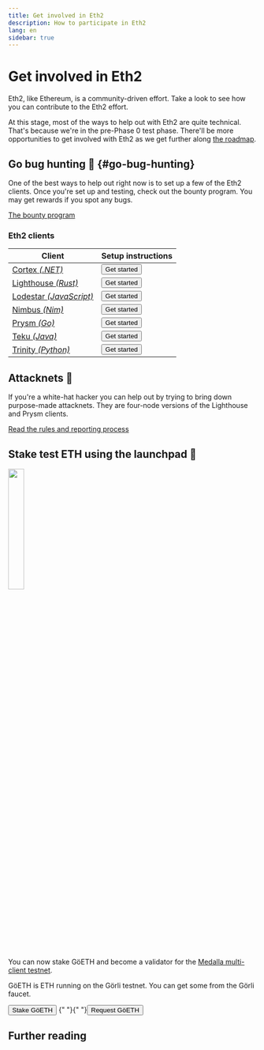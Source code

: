 ```yaml
---
title: Get involved in Eth2
description: How to participate in Eth2
lang: en
sidebar: true
---
```


# Get involved in Eth2

<Subtitle>Eth2, like Ethereum, is a community-driven effort. Take a look to see how you can contribute to the Eth2 effort.</Subtitle>

At this stage, most of the ways to help out with Eth2 are quite technical. That's because we're in the pre-Phase 0 test phase. There'll be more opportunities to get involved with Eth2 as we get further along [the roadmap](/en/eth2/roadmap/).

## Go bug hunting 🐛 {#go-bug-hunting}

One of the best ways to help out right now is to set up a few of the Eth2 clients. Once you're set up and testing, check out the bounty program. You may get rewards if you spot any bugs.

[The bounty program](https://notes.ethereum.org/@djrtwo/phase0-bounty)

### Eth2 clients

| Client                                                                           | Setup instructions                                                                              |
| -------------------------------------------------------------------------------- | ----------------------------------------------------------------------------------------------- |
| [Cortex _(.NET)_](https://nethermind.io/)                                        | <Button to="https://nethermind.io/client">Get started</Button>                                  |
| [Lighthouse _(Rust)_](https://sigmaprime.io/#sec03)                              | <Button to="https://lighthouse-book.sigmaprime.io/become-a-validator.html">Get started</Button> |
| [Lodestar _(JavaScript)_](https://github.com/chainsafe/lodestar#getting-started) | <Button to="https://chainsafe.github.io/lodestar/installation/">Get started</Button>            |
| [Nimbus _(Nim)_](https://nimbus.team/)                                           | <Button to="https://nimbus.team/docs/building.html">Get started</Button>                        |
| [Prysm _(Go)_](https://prysmaticlabs.com/)                                       | <Button to="https://docs.prylabs.network/docs/getting-started">Get started</Button>             |
| [Teku _(Java)_](https://pegasys.tech/teku-ethereum-2-for-enterprise/)            | <Button to="https://docs.teku.pegasys.tech/en/latest/">Get started</Button>                     |
| [Trinity _(Python)_](https://trinity.ethereum.org/)                              | <Button to="https://trinity.ethereum.org/#install">Get started</Button>                         |

## Attacknets 🤺

If you're a white-hat hacker you can help out by trying to bring down purpose-made attacknets. They are four-node versions of the Lighthouse and Prysm clients.

[Read the rules and reporting process](https://github.com/ethereum/public-attacknets)

## Stake test ETH using the launchpad 🚀

<img src="https://medalla.launchpad.ethereum.org/static/media/eth2-leslie-rhino.243747b9.png" width="25%" margin="2rem" />

You can now stake GöETH and become a validator for the [Medalla multi-client testnet](https://github.com/goerli/medalla/blob/master/medalla/README.md).

GöETH is ETH running on the Görli testnet. You can get some from the Görli faucet.

<Button to="https://medalla.launchpad.ethereum.org/">Stake GöETH</Button> {" "}{" "}<Button isSecondary to="https://faucet.goerli.mudit.blog/">Request GöETH</Button>

## Further reading
